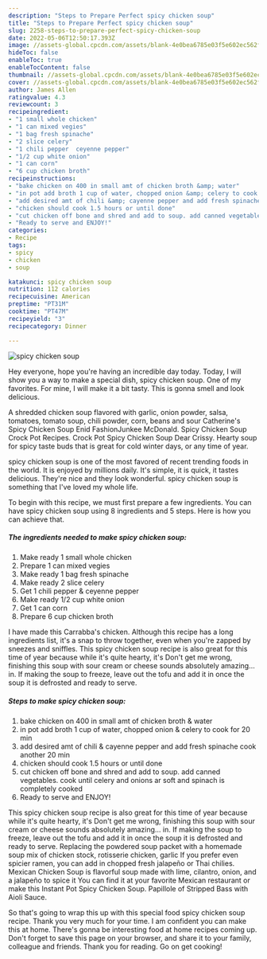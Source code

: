 ```yaml
---
description: "Steps to Prepare Perfect spicy chicken soup"
title: "Steps to Prepare Perfect spicy chicken soup"
slug: 2258-steps-to-prepare-perfect-spicy-chicken-soup
date: 2022-05-06T12:50:17.393Z
image: //assets-global.cpcdn.com/assets/blank-4e0bea6785e03f5e602ec562f230caae08da540cada707380b4fe1bbebba43da.png
hideToc: false
enableToc: true
enableTocContent: false
thumbnail: //assets-global.cpcdn.com/assets/blank-4e0bea6785e03f5e602ec562f230caae08da540cada707380b4fe1bbebba43da.png
cover: //assets-global.cpcdn.com/assets/blank-4e0bea6785e03f5e602ec562f230caae08da540cada707380b4fe1bbebba43da.png
author: James Allen
ratingvalue: 4.3
reviewcount: 3
recipeingredient:
- "1 small whole chicken"
- "1 can mixed vegies"
- "1 bag fresh spinache"
- "2 slice celery"
- "1 chili pepper  ceyenne pepper"
- "1/2 cup white onion"
- "1 can corn"
- "6 cup chicken broth"
recipeinstructions:
- "bake chicken on 400 in small amt of chicken broth &amp; water"
- "in pot add broth 1 cup of water, chopped onion &amp; celery to cook for 20 min"
- "add desired amt of chili &amp; cayenne pepper and add fresh spinache cook another 20 min"
- "chicken should cook 1.5 hours or until done"
- "cut chicken off bone and shred and add to soup. add canned vegetables. cook until celery and onions ar soft and spinach is completely cooked"
- "Ready to serve and ENJOY!"
categories:
- Recipe
tags:
- spicy
- chicken
- soup

katakunci: spicy chicken soup 
nutrition: 112 calories
recipecuisine: American
preptime: "PT31M"
cooktime: "PT47M"
recipeyield: "3"
recipecategory: Dinner

---
```



![spicy chicken soup](//assets-global.cpcdn.com/assets/blank-4e0bea6785e03f5e602ec562f230caae08da540cada707380b4fe1bbebba43da.png)

Hey everyone, hope you're having an incredible day today. Today, I will show you a way to make a special dish, spicy chicken soup. One of my favorites. For mine, I will make it a bit tasty. This is gonna smell and look delicious.

A shredded chicken soup flavored with garlic, onion powder, salsa, tomatoes, tomato soup, chili powder, corn, beans and sour Catherine&#39;s Spicy Chicken Soup Enid FashionJunkee McDonald. Spicy Chicken Soup Crock Pot Recipes. Crock Pot Spicy Chicken Soup Dear Crissy. Hearty soup for spicy taste buds that is great for cold winter days, or any time of year.

spicy chicken soup is one of the most favored of recent trending foods in the world. It is enjoyed by millions daily. It's simple, it is quick, it tastes delicious. They're nice and they look wonderful. spicy chicken soup is something that I've loved my whole life.


To begin with this recipe, we must first prepare a few ingredients. You can have spicy chicken soup using 8 ingredients and 5 steps. Here is how you can achieve that.

<!--inarticleads1-->

##### The ingredients needed to make spicy chicken soup:

1. Make ready 1 small whole chicken
1. Prepare 1 can mixed vegies
1. Make ready 1 bag fresh spinache
1. Make ready 2 slice celery
1. Get 1 chili pepper &amp; ceyenne pepper
1. Make ready 1/2 cup white onion
1. Get 1 can corn
1. Prepare 6 cup chicken broth


I have made this Carrabba&#39;s chicken. Although this recipe has a long ingredients list, it&#39;s a snap to throw together, even when you&#39;re zapped by sneezes and sniffles. This spicy chicken soup recipe is also great for this time of year because while it&#39;s quite hearty, it&#39;s Don&#39;t get me wrong, finishing this soup with sour cream or cheese sounds absolutely amazing… in. If making the soup to freeze, leave out the tofu and add it in once the soup it is defrosted and ready to serve. 

<!--inarticleads2-->

##### Steps to make spicy chicken soup:

1. bake chicken on 400 in small amt of chicken broth &amp; water
1. in pot add broth 1 cup of water, chopped onion &amp; celery to cook for 20 min
1. add desired amt of chili &amp; cayenne pepper and add fresh spinache cook another 20 min
1. chicken should cook 1.5 hours or until done
1. cut chicken off bone and shred and add to soup. add canned vegetables. cook until celery and onions ar soft and spinach is completely cooked
1. Ready to serve and ENJOY!

This spicy chicken soup recipe is also great for this time of year because while it&#39;s quite hearty, it&#39;s Don&#39;t get me wrong, finishing this soup with sour cream or cheese sounds absolutely amazing… in. If making the soup to freeze, leave out the tofu and add it in once the soup it is defrosted and ready to serve. Replacing the powdered soup packet with a homemade soup mix of chicken stock, rotisserie chicken, garlic If you prefer even spicier ramen, you can add in chopped fresh jalapeño or Thai chilies. Mexican Chicken Soup is flavorful soup made with lime, cilantro, onion, and a jalapeño to spice it You can find it at your favorite Mexican restaurant or make this Instant Pot Spicy Chicken Soup. Papillole of Stripped Bass with Aioli Sauce. 

So that's going to wrap this up with this special food spicy chicken soup recipe. Thank you very much for your time. I am confident you can make this at home. There's gonna be interesting food at home recipes coming up. Don't forget to save this page on your browser, and share it to your family, colleague and friends. Thank you for reading. Go on get cooking!
